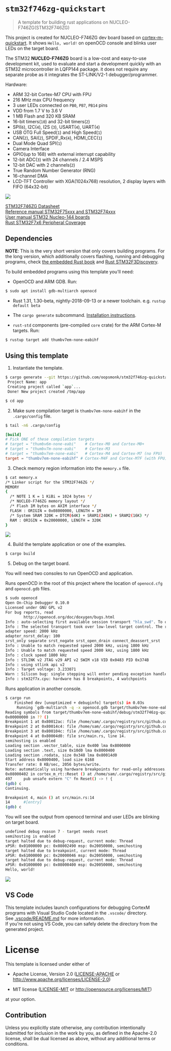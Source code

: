 # `stm32f746zg-quickstart`

> A template for building rust applications on NUCLEO-F746ZG(STM32F746ZG)

This project is created for NUCLEO-F746ZG dev board based on [cortex-m-quickstart](https://github.com/rust-embedded/cortex-m-quickstart). It shows `Hello, world!` on openOCD console and blinks user LEDs on the target board.

The STM32 **NUCLEO-F746ZG** board is a low-cost and easy-to-use development kit, used to evaluate and start a development quickly with an STM32 microcontroller in LQFP144 package. it does not require any separate probe as it integrates the ST-LINK/V2-1 debugger/programmer.

Hardware:  
* ARM 32-bit Cortex-M7 CPU with FPU
* 216 MHz max CPU frequency
* 3 user LEDs connected on `PB0`, `PB7`, `PB14` pins
* VDD from 1.7 V to 3.6 V
* 1 MB Flash and 320 KB SRAM
* 16-bit timers(`10`) and 32-bit timers(`2`)
* SPI(`6`), I2C(`4`), I2S (`3`), USART(`4`), UART(`4`)
* USB OTG Full Speed(`1`) and High Speed(`1`)
* CAN(`2`), SAI(`2`), SPDIF_Rx(`4`), HDMI_CEC(`1`)
* Dual Mode Quad SPI(`1`)
* Camera Interface
* GPIO(up to 168) with external interrupt capability
* 12-bit ADC(`3`) with 24 channels / 2.4 MSPS
* 12-bit DAC with 2 channels(`2`)
* True Random Number Generator (RNG)
* 16-channel DMA
* LCD-TFT Controller with XGA(1024x768) resolution, 2 display layers with FIFO (64x32-bit)

![](https://i.imgur.com/slfzsqf.png)

[STM32F746ZG Datasheet](https://www.st.com/resource/en/datasheet/stm32f746zg.pdf)  
[Reference manual STM32F75xxx and STM32F74xxx](https://www.st.com/resource/en/reference_manual/dm00124865.pdf)  
[User manual STM32 Nucleo-144 boards](https://www.st.com/resource/en/user_manual/dm00244518.pdf)  
[Rust STM32F7x6 Peripheral Coverage](https://stm32-rs.github.io/stm32-rs/STM32F7x6.html)  

## Dependencies

**NOTE**: This is the very short version that only covers building programs. For
the long version, which additionally covers flashing, running and debugging
programs, check [the embedded Rust book][book] and [Rust STM32F3Discovery][discovery].

[book]: https://rust-embedded.github.io/book
[discovery]: https://docs.rust-embedded.org/discovery

To build embedded programs using this template you'll need:

- OpenOCD and ARM GDB. Run:

```bash
$ sudo apt install gdb-multiarch openocd
```

- Rust 1.31, 1.30-beta, nightly-2018-09-13 or a newer toolchain. e.g. `rustup
  default beta`

- The `cargo generate` subcommand. [Installation
  instructions](https://github.com/ashleygwilliams/cargo-generate#installation).

- `rust-std` components (pre-compiled `core` crate) for the ARM Cortex-M
  targets. Run:

``` bash
$ rustup target add thumbv7em-none-eabihf
```

## Using this template

1. Instantiate the template.

``` bash
$ cargo generate --git https://github.com/oopsmonk/stm32f746zg-quickstart
 Project Name: app
 Creating project called `app`...
 Done! New project created /tmp/app

$ cd app
```

2. Make sure compilation target is `thumbv7em-none-eabihf` in the `.cargo/config` file.

``` bash
$ tail -n6 .cargo/config
```

``` toml
[build]
# Pick ONE of these compilation targets
# target = "thumbv6m-none-eabi"    # Cortex-M0 and Cortex-M0+
# target = "thumbv7m-none-eabi"    # Cortex-M3
# target = "thumbv7em-none-eabi"   # Cortex-M4 and Cortex-M7 (no FPU)
target = "thumbv7em-none-eabihf" # Cortex-M4F and Cortex-M7F (with FPU)
```

3. Check memory region information into the `memory.x` file.

``` bash
$ cat memory.x
/* Linker script for the STM32F746ZG */
MEMORY
{
  /* NOTE 1 K = 1 KiBi = 1024 bytes */
  /* NUCLEO-F746ZG memory layout */
  /* Flash 1M bytes on AXIM interface */
  FLASH : ORIGIN = 0x08000000, LENGTH = 1M
  /* System SRAM 320K = DTCM(64K) + SRAM1(240K) + SRAM2(16K) */
  RAM : ORIGIN = 0x20000000, LENGTH = 320K
}
```

![](https://i.imgur.com/fpvlhVp.png)

4. Build the template application or one of the examples.

``` bash
$ cargo build
```

5. Debug on the target board.

You will need two consoles to run OpenOCD and application.  

Runs openOCD in the root of this project where the location of `openocd.cfg` and `openocd.gdb` files. 

```bash
$ sudo openocd
Open On-Chip Debugger 0.10.0
Licensed under GNU GPL v2
For bug reports, read
        http://openocd.org/doc/doxygen/bugs.html
Info : auto-selecting first available session transport "hla_swd". To override use 'transport select <transport>'.
Info : The selected transport took over low-level target control. The results might differ compared to plain JTAG/SWD
adapter speed: 2000 kHz
adapter_nsrst_delay: 100
srst_only separate srst_nogate srst_open_drain connect_deassert_srst
Info : Unable to match requested speed 2000 kHz, using 1800 kHz
Info : Unable to match requested speed 2000 kHz, using 1800 kHz
Info : clock speed 1800 kHz
Info : STLINK v2 JTAG v29 API v2 SWIM v18 VID 0x0483 PID 0x374B
Info : using stlink api v2
Info : Target voltage: 3.233071
Warn : Silicon bug: single stepping will enter pending exception handler!
Info : stm32f7x.cpu: hardware has 8 breakpoints, 4 watchpoints
```

Runs application in another console.  

```bash
$ cargo run
    Finished dev [unoptimized + debuginfo] target(s) in 0.03s
     Running `gdb-multiarch -q -x openocd.gdb target/thumbv7em-none-eabihf/debug/stm32f746zg-quickstart`
Reading symbols from target/thumbv7em-none-eabihf/debug/stm32f746zg-quickstart...done.
0x00000000 in ?? ()
Breakpoint 1 at 0x80012ac: file /home/sam/.cargo/registry/src/github.com-1ecc6299db9ec823/cortex-m-rt-0.6.13/src/lib.rs, line 570.
Breakpoint 2 at 0x80014c4: file /home/sam/.cargo/registry/src/github.com-1ecc6299db9ec823/cortex-m-rt-0.6.13/src/lib.rs, line 560.
Breakpoint 3 at 0x800104c: file /home/sam/.cargo/registry/src/github.com-1ecc6299db9ec823/panic-halt-0.2.0/src/lib.rs, line 32.
Breakpoint 4 at 0x80004d0: file src/main.rs, line 14.
semihosting is enabled
Loading section .vector_table, size 0x400 lma 0x8000000
Loading section .text, size 0x10d0 lma 0x8000400
Loading section .rodata, size 0x348 lma 0x80014d0
Start address 0x8000400, load size 6168
Transfer rate: 8 KB/sec, 2056 bytes/write.
Note: automatically using hardware breakpoints for read-only addresses.
0x08000402 in cortex_m_rt::Reset () at /home/sam/.cargo/registry/src/github.com-1ecc6299db9ec823/cortex-m-rt-0.6.13/src/lib.rs:497
497     pub unsafe extern "C" fn Reset() -> ! {
(gdb) c
Continuing.

Breakpoint 4, main () at src/main.rs:14
14      #[entry]
(gdb) c
```

You will see the output from openocd terminal and user LEDs are blinking on target board.  

```bash
undefined debug reason 7 - target needs reset
semihosting is enabled
target halted due to debug-request, current mode: Thread 
xPSR: 0x01000000 pc: 0x08002490 msp: 0x20050000, semihosting
target halted due to breakpoint, current mode: Thread 
xPSR: 0x61000000 pc: 0x20000046 msp: 0x20050000, semihosting
target halted due to debug-request, current mode: Thread 
xPSR: 0x01000000 pc: 0x08000400 msp: 0x20050000, semihosting
Hello, world!
```

![](https://i.imgur.com/5HC9gzy.gif)

## VS Code

This template includes launch configurations for debugging CortexM programs with Visual Studio Code located in the `.vscode/` directory.  
See [.vscode/README.md](./.vscode/README.md) for more information.  
If you're not using VS Code, you can safely delete the directory from the generated project.

# License

This template is licensed under either of

- Apache License, Version 2.0 ([LICENSE-APACHE](LICENSE-APACHE) or
  http://www.apache.org/licenses/LICENSE-2.0)

- MIT license ([LICENSE-MIT](LICENSE-MIT) or http://opensource.org/licenses/MIT)

at your option.

## Contribution

Unless you explicitly state otherwise, any contribution intentionally submitted
for inclusion in the work by you, as defined in the Apache-2.0 license, shall be
dual licensed as above, without any additional terms or conditions.
